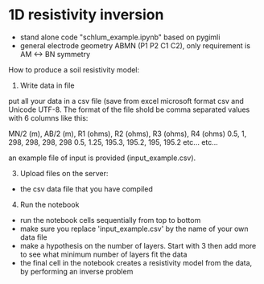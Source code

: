 # 1D resistivity inversion
- stand alone code "schlum_example.ipynb" based on pygimli 
- general electrode geometry ABMN (P1 P2 C1 C2), only requirement is AM <-> BN symmetry
 
How to produce a soil resistivity model:

1) Write data in file

put all your data in a csv file (save from excel microsoft format csv and Unicode UTF-8.
The format of the file shold be comma separated values with 6 columns like this:

MN/2 (m), AB/2 (m), R1 (ohms), R2 (ohms), R3 (ohms), R4 (ohms)
0.5,      1,        298,       298,       298,       298
0.5,      1.25,     195.3,     195.2,     195,       195.2
etc... etc...

an example file of input is provided (input_example.csv).

3) Upload files on the server:

 - the csv data file that you have compiled

4) Run the notebook

 - run the notebook cells sequentially from top to bottom
 - make sure you replace 'input_example.csv' by the name of your own data file 
 - make a hypothesis on the number of layers. Start with 3 then add more to see what minimum number of layers fit the data
 - the final cell in the notebook creates a resistivity model from the data, by performing an inverse problem
